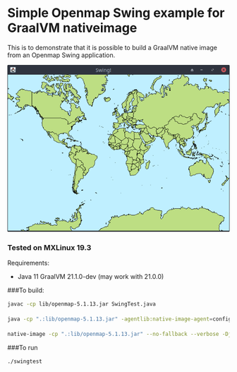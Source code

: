 # Simple Openmap Swing example for GraalVM nativeimage

This is to demonstrate that it is possible to build a GraalVM native image from an Openmap Swing application.


![](openmap-swing.png)

### Tested on MXLinux 19.3

Requirements:

+ Java 11 GraalVM 21.1.0-dev (may work with 21.0.0)


###To build:
```sh
javac -cp lib/openmap-5.1.13.jar SwingTest.java

java -cp ".:lib/openmap-5.1.13.jar" -agentlib:native-image-agent=config-output-dir=META-INF/native-image SwingTesT

native-image -cp ".:lib/openmap-5.1.13.jar" --no-fallback --verbose -Djava.awt.headless=false SwingTest
```

###To run
```sh
./swingtest
```
